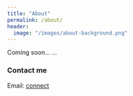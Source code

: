 ```yaml
---
title: "About"
permalink: /about/
header:
  image: "/images/about-background.png"
---
```


Coming soon...
...

### Contact me
Email: [connect](mailto:connect@factspan.com)
